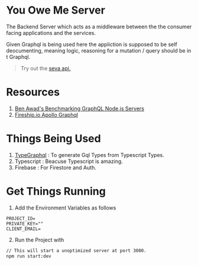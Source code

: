 # You Owe Me Server

The Backend Server which acts as a middleware
between the the consumer facing applications 
and the services.

Given Graphql is being used here the appliction is supposed to be self deocumenting,
meaning logic, reasoning for a mutation / query should be in t Graphql.

> Try out the [seva api.](https://api.youoweme.preetjdp.dev/) 

# Resources
1. [Ben Awad's Benchmarking GraphQL Node.js Servers](https://www.youtube.com/watch?v=JbV7MCeEPb8)
2. [Fireship.io Apollo Graphql](https://www.youtube.com/watch?v=8D9XnnjFGMs)

# Things Being Used
1. [TypeGraphql](https://github.com/MichalLytek/type-graphql) : 
    To generate Gql Types from Typescript Types.
2. Typescript : Beacuse Typescript is amazing.
3. Firebase : For Firestore and Auth.

# Get Things Running
1. Add the Environment Variables as follows
``` env
PROJECT_ID=
PRIVATE_KEY=""
CLIENT_EMAIL=
```
2. Run the Project with
```bash
// This will start a unoptimized server at port 3000.
npm run start:dev
```